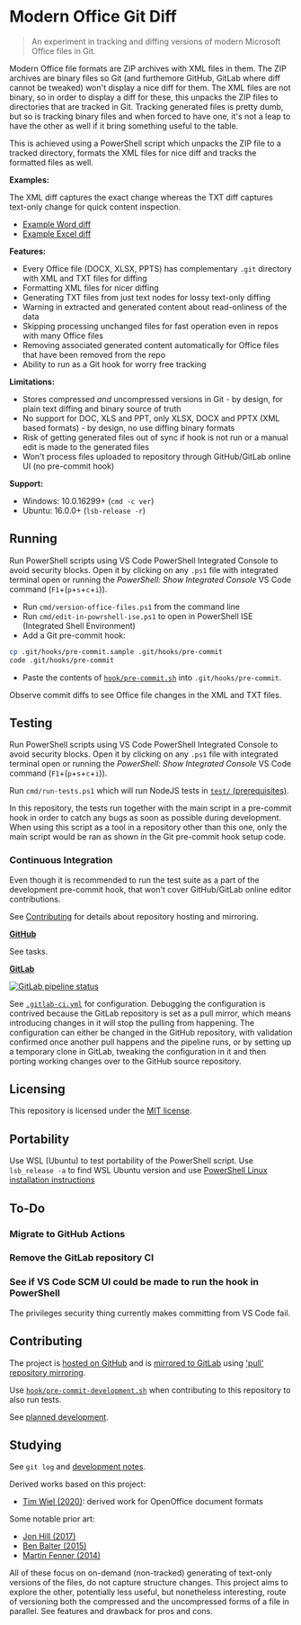 # Modern Office Git Diff

> An experiment in tracking and diffing versions of modern Microsoft Office files in Git.

Modern Office file formats are ZIP archives with XML files in them.
The ZIP archives are binary files so Git (and furthemore GitHub, GitLab where diff cannot be tweaked) won't display a nice diff for them.
The XML files are not binary, so in order to display a diff for these, this unpacks the ZIP files to directories that are tracked in Git.
Tracking generated files is pretty dumb, but so is tracking binary files and when forced to have one,
it's not a leap to have the other as well if it bring something useful to the table.

This is achieved using a PowerShell script which unpacks the ZIP file to a tracked directory,
formats the XML files for nice diff and tracks the formatted files as well.

**Examples:**

The XML diff captures the exact change whereas the TXT diff captures text-only change for quick content inspection.

- [Example Word diff](https://github.com/TomasHubelbauer/modern-office-xml-git/commit/3413eacaaeb236a06033a443d7979f19207a613b)
- [Example Excel diff](https://github.com/TomasHubelbauer/modern-office-xml-git/commit/5f4ef47d345ab451f17e41ebf0befbc842ff5dba)

**Features:**

- Every Office file (DOCX, XLSX, PPTS) has complementary `.git` directory with XML and TXT files for diffing
- Formatting XML files for nicer diffing
- Generating TXT files from just text nodes for lossy text-only diffing
- Warning in extracted and generated content about read-onliness of the data
- Skipping processing unchanged files for fast operation even in repos with many Office files
- Removing associated generated content automatically for Office files that have been removed from the repo
- Ability to run as a Git hook for worry free tracking

**Limitations:**

- Stores compressed *and* uncompressed versions in Git - by design, for plain text diffing and binary source of truth
- No support for DOC, XLS and PPT, only XLSX, DOCX and PPTX (XML based formats) - by design, no use diffing binary formats
- Risk of getting generated files out of sync if hook is not run or a manual edit is made to the generated files
- Won't process files uploaded to repository through GitHub/GitLab online UI (no pre-commit hook)

**Support:**

- Windows: 10.0.16299+ (`cmd -c ver`)
- Ubuntu: 16.0.0+ (`lsb-release -r`)

## Running

Run PowerShell scripts using VS Code PowerShell Integrated Console to avoid security blocks.
Open it by clicking on any `.ps1` file with integrated terminal open or running the *PowerShell: Show Integrated Console* VS Code command (`F1`+(`p`+`s`+`c`+`i`)).

- Run `cmd/version-office-files.ps1` from the command line
- Run `cmd/edit-in-powrshell-ise.ps1` to open in PowerShell ISE (Integrated Shell Environment)
- Add a Git pre-commit hook:

```sh
cp .git/hooks/pre-commit.sample .git/hooks/pre-commit
code .git/hooks/pre-commit
```

- Paste the contents of [`hook/pre-commit.sh`](hook/pre-commit.sh) into `.git/hooks/pre-commit`.

Observe commit diffs to see Office file changes in the XML and TXT files.

## Testing

Run PowerShell scripts using VS Code PowerShell Integrated Console to avoid security blocks.
Open it by clicking on any `.ps1` file with integrated terminal open or running the *PowerShell: Show Integrated Console* VS Code command (`F1`+(`p`+`s`+`c`+`i`)).

Run `cmd/run-tests.ps1` which will run NodeJS tests in [`test/` (prerequisites)](/test).

In this repository, the tests run together with the main script in a pre-commit hook in order to catch any bugs as soon as possible during development.
When using this script as a tool in a repository other than this one, only the main script would be ran as shown in the Git pre-commit hook setup code.

### Continuous Integration

Even though it is recommended to run the test suite as a part of the development pre-commit hook, that won't cover GitHub/GitLab online editor contributions.

See [Contributing](#Contributing) for details about repository hosting and mirroring.

**[GitHub](doc/tasks.md)**

See tasks.

**[GitLab](https://gitlab.com/TomasHubelbauer/modern-office-git-diff/pipelines)**

[![GitLab pipeline status](https://gitlab.com/TomasHubelbauer/modern-office-git-diff/badges/master/pipeline.svg)](https://gitlab.com/TomasHubelbauer/modern-office-git-diff/commits/master)

See [`.gitlab-ci.yml`](.gitlab-ci.yml) for configuration. Debugging the configuration is contrived because the GitLab repository is set as a pull mirror, which means introducing changes in it will stop the pulling from happening. The configuration can either be changed in the GitHub repository, with validation confirmed once another pull happens and the pipeline runs, or by setting up a temporary clone in GitLab, tweaking the configuration in it and then porting working changes over to the GitHub source repository.

## Licensing

This repository is licensed under the [MIT license](LICENSE.md).

## Portability

Use WSL (Ubuntu) to test portability of the PowerShell script.
Use `lsb_release -a` to find WSL Ubuntu version and use
[PowerShell Linux installation instructions](https://github.com/PowerShell/PowerShell/blob/master/docs/installation/linux.md)

## To-Do

### Migrate to GitHub Actions

### Remove the GitLab repository CI

### See if VS Code SCM UI could be made to run the hook in PowerShell

The privileges security thing currently makes committing from VS Code fail.

## Contributing

The project is [hosted on GitHub](https://github.com/TomasHubelbauer/modern-office-git-diff)
and is [mirrored to GitLab](https://gitlab.com/TomasHubelbauer/modern-office-git-diff)
using ['pull' repository mirroring](https://docs.gitlab.com/ee/workflow/repository_mirroring.html).

Use [`hook/pre-commit-development.sh`](hook/pre-commit-development.sh) when contributing to this repository to also run tests.

See [planned development](doc/tasks.md).

## Studying

See `git log` and [development notes](doc/notes.md).

Derived works based on this project:

- [Tim Wiel (2020)](https://github.com/timwiel/libreoffice2git): derived work for OpenOffice document formats

Some notable prior art:

- [Jon Hill (2017)](https://www.ficonsulting.com/filabs/MSOfficeGit)
- [Ben Balter (2015)](https://ben.balter.com/2015/02/06/word-diff)
- [Martin Fenner (2014)](http://blog.martinfenner.org/2014/08/25/using-microsoft-word-with-git)

All of these focus on on-demand (non-tracked) generating of text-only versions of the files, do not capture structure changes.
This project aims to explore the other, potentially less useful, but nonetheless interesting, route of versioning both
the compressed and the uncompressed forms of a file in parallel. See features and drawback for pros and cons.
